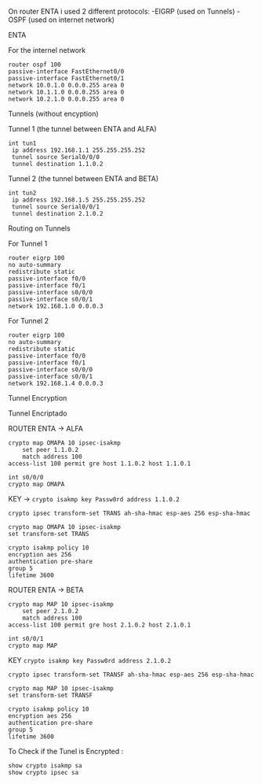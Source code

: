 On router ENTA i used 2 different protocols:
-EIGRP (used on Tunnels)
-OSPF (used on internet network)




ENTA

For the internel network

```
router ospf 100
passive-interface FastEthernet0/0
passive-interface FastEthernet0/1
network 10.0.1.0 0.0.0.255 area 0
network 10.1.1.0 0.0.0.255 area 0
network 10.2.1.0 0.0.0.255 area 0

```


Tunnels (without encyption)

Tunnel 1 (the tunnel between ENTA and ALFA)

```
int tun1
 ip address 192.168.1.1 255.255.255.252
 tunnel source Serial0/0/0
 tunnel destination 1.1.0.2

```

Tunnel 2 (the tunnel between ENTA and BETA)

```
int tun2
 ip address 192.168.1.5 255.255.255.252
 tunnel source Serial0/0/1
 tunnel destination 2.1.0.2

```

Routing on Tunnels

For Tunnel 1
```
router eigrp 100
no auto-summary
redistribute static 
passive-interface f0/0
passive-interface f0/1
passive-interface s0/0/0
passive-interface s0/0/1
network 192.168.1.0 0.0.0.3

```

For Tunnel 2

```
router eigrp 100
no auto-summary
redistribute static 
passive-interface f0/0
passive-interface f0/1
passive-interface s0/0/0
passive-interface s0/0/1
network 192.168.1.4 0.0.0.3

```


Tunnel Encryption

Tunnel Encriptado

ROUTER ENTA -> ALFA

```
crypto map OMAPA 10 ipsec-isakmp
    set peer 1.1.0.2
    match address 100
access-list 100 permit gre host 1.1.0.2 host 1.1.0.1
```
```
int s0/0/0
crypto map OMAPA
```


KEY -> `crypto isakmp key Passw0rd address 1.1.0.2`

`crypto ipsec transform-set TRANS ah-sha-hmac esp-aes 256 esp-sha-hmac`

```
crypto map OMAPA 10 ipsec-isakmp
set transform-set TRANS
```

```
crypto isakmp policy 10
encryption aes 256
authentication pre-share
group 5
lifetime 3600
```





ROUTER ENTA -> BETA
```
crypto map MAP 10 ipsec-isakmp
    set peer 2.1.0.2
    match address 100
access-list 100 permit gre host 2.1.0.2 host 2.1.0.1
```
```
int s0/0/1
crypto map MAP
```
   
KEY `crypto isakmp key Passw0rd address 2.1.0.2`


`crypto ipsec transform-set TRANSF ah-sha-hmac esp-aes 256 esp-sha-hmac`

```
crypto map MAP 10 ipsec-isakmp
set transform-set TRANSF
```


```
crypto isakmp policy 10
encryption aes 256
authentication pre-share
group 5
lifetime 3600
```


To Check if the Tunel is Encrypted :
```
show crypto isakmp sa
show crypto ipsec sa
```


